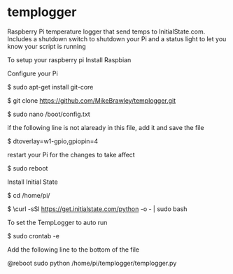 # templogger
Raspberry Pi temperature logger that send temps to InitialState.com. Includes a shutdown switch to shutdown your Pi and a status light to let you know your script is running

To setup your raspberry pi Install Raspbian

Configure your Pi 

$ sudo apt-get install git-core

$ git clone https://github.com/MikeBrawley/templogger.git

$ sudo nano /boot/config.txt

if the following line is not alaready in this file, add it and save the file 

$ dtoverlay=w1-gpio,gpiopin=4

restart your Pi for the changes to take affect

$ sudo reboot

Install Initial State

$ cd /home/pi/ 

$ \curl -sSl https://get.initialstate.com/python -o - | sudo bash

To set the TempLogger to auto run

$ sudo crontab -e

Add the following line to the bottom of the file 

@reboot sudo python /home/pi/templogger/templogger.py

